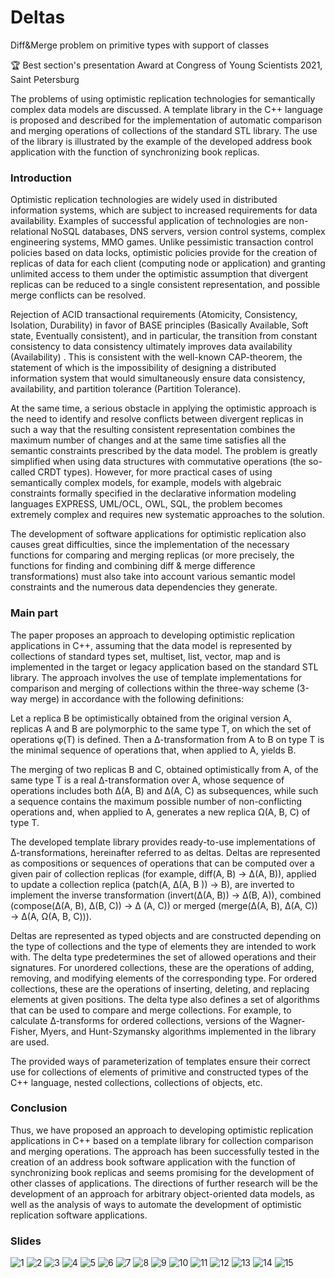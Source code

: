 # Deltas
Diff&amp;Merge problem on primitive types with support of classes

:trophy: Best section's presentation Award at Congress of Young Scientists 2021, Saint Petersburg

The problems of using optimistic replication technologies for semantically complex data models are discussed. A template library in the C++ language is proposed and described for the implementation of automatic comparison and merging operations of collections of the standard STL library. The use of the library is illustrated by the example of the developed address book application with the function of synchronizing book replicas.

### Introduction

Optimistic replication technologies are widely used in distributed information systems, which are subject to increased requirements for data availability. Examples of successful application of technologies are non-relational NoSQL databases, DNS servers, version control systems, complex engineering systems, MMO games. Unlike pessimistic transaction control policies based on data locks, optimistic policies provide for the creation of replicas of data for each client (computing node or application) and granting unlimited access to them under the optimistic assumption that divergent replicas can be reduced to a single consistent representation, and possible merge conflicts can be resolved.

Rejection of ACID transactional requirements (Atomicity, Consistency, Isolation, Durability) in favor of BASE principles (Basically Available, Soft state, Eventually consistent), and in particular, the transition from constant consistency to data consistency ultimately improves data availability (Availability) . This is consistent with the well-known CAP-theorem, the statement of which is the impossibility of designing a distributed information system that would simultaneously ensure data consistency, availability, and partition tolerance (Partition Tolerance).

At the same time, a serious obstacle in applying the optimistic approach is the need to identify and resolve conflicts between divergent replicas in such a way that the resulting consistent representation combines the maximum number of changes and at the same time satisfies all the semantic constraints prescribed by the data model. The problem is greatly simplified when using data structures with commutative operations (the so-called CRDT types). However, for more practical cases of using semantically complex models, for example, models with algebraic constraints formally specified in the declarative information modeling languages ​​EXPRESS, UML/OCL, OWL, SQL, the problem becomes extremely complex and requires new systematic approaches to the solution.

The development of software applications for optimistic replication also causes great difficulties, since the implementation of the necessary functions for comparing and merging replicas (or more precisely, the functions for finding and combining diff & merge difference transformations) must also take into account various semantic model constraints and the numerous data dependencies they generate.

### Main part

The paper proposes an approach to developing optimistic replication applications in C++, assuming that the data model is represented by collections of standard types set, multiset, list, vector, map and is implemented in the target or legacy application based on the standard STL library. The approach involves the use of template implementations for comparison and merging of collections within the three-way scheme (3-way merge) in accordance with the following definitions:

Let a replica B be optimistically obtained from the original version A, replicas A and B are polymorphic to the same type T, on which the set of operations φ(T) is defined. Then a ∆-transformation from A to B on type T is the minimal sequence of operations that, when applied to A, yields B.

The merging of two replicas B and C, obtained optimistically from A, of the same type T is a real ∆-transformation over A, whose sequence of operations includes both ∆(A, B) and ∆(A, C) as subsequences, while such a sequence contains the maximum possible number of non-conflicting operations and, when applied to A, generates a new replica Ω(A, B, C) of type T.

The developed template library provides ready-to-use implementations of ∆-transformations, hereinafter referred to as deltas. Deltas are represented as compositions or sequences of operations that can be computed over a given pair of collection replicas (for example, diff(A, B) → ∆(A, B)), applied to update a collection replica (patch(A, ∆(A, B )) → B), are inverted to implement the inverse transformation (invert(∆(A, B)) → ∆(B, A)), combined (compose(∆(A, B), ∆(B, C)) → ∆ (A, C)) or merged (merge(∆(A, B), ∆(A, C)) → ∆(A, Ω(A, B, C))).

Deltas are represented as typed objects and are constructed depending on the type of collections and the type of elements they are intended to work with. The delta type predetermines the set of allowed operations and their signatures. For unordered collections, these are the operations of adding, removing, and modifying elements of the corresponding type. For ordered collections, these are the operations of inserting, deleting, and replacing elements at given positions. The delta type also defines a set of algorithms that can be used to compare and merge collections. For example, to calculate ∆-transforms for ordered collections, versions of the Wagner-Fisher, Myers, and Hunt-Szymansky algorithms implemented in the library are used.

The provided ways of parameterization of templates ensure their correct use for collections of elements of primitive and constructed types of the C++ language, nested collections, collections of objects, etc.

### Conclusion

Thus, we have proposed an approach to developing optimistic replication applications in C++ based on a template library for collection comparison and merging operations. The approach has been successfully tested in the creation of an address book software application with the function of synchronizing book replicas and seems promising for the development of other classes of applications. The directions of further research will be the development of an approach for arbitrary object-oriented data models, as well as the analysis of ways to automate the development of optimistic replication software applications.

### Slides

![1](slides/KMU2021Semenov2%20(1)_page-0001.jpg)
![2](slides/KMU2021Semenov2%20(1)_page-0002.jpg)
![3](slides/KMU2021Semenov2%20(1)_page-0003.jpg)
![4](slides/KMU2021Semenov2%20(1)_page-0004.jpg)
![5](slides/KMU2021Semenov2%20(1)_page-0005.jpg)
![6](slides/KMU2021Semenov2%20(1)_page-0006.jpg)
![7](slides/KMU2021Semenov2%20(1)_page-0007.jpg)
![8](slides/KMU2021Semenov2%20(1)_page-0008.jpg)
![9](slides/KMU2021Semenov2%20(1)_page-0009.jpg)
![10](slides/KMU2021Semenov2%20(1)_page-0010.jpg)
![11](slides/KMU2021Semenov2%20(1)_page-0011.jpg)
![12](slides/KMU2021Semenov2%20(1)_page-0012.jpg)
![13](slides/KMU2021Semenov2%20(1)_page-0013.jpg)
![14](slides/KMU2021Semenov2%20(1)_page-0014.jpg)
![15](slides/KMU2021Semenov2%20(1)_page-0015.jpg)
